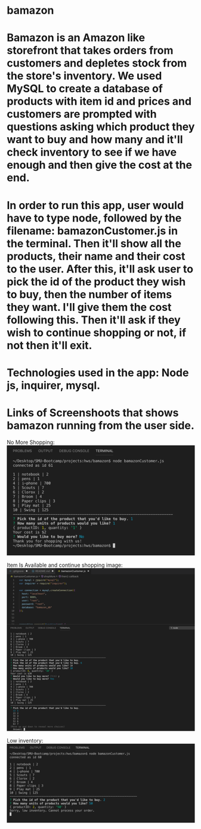 #   bamazon


#   Bamazon is an Amazon like storefront that takes orders from customers and depletes stock from the store's inventory. We        used MySQL to create a database of products with item id and prices and customers are prompted with questions asking           which product they want to buy and how many and it'll check inventory to see if we have enough and then give the cost at       the end. 

#   In order to run this app, user would have to type node, followed by the filename: bamazonCustomer.js in the terminal. Then     it'll show all the products, their name and their cost to the user. After this, it'll ask user to pick the id of the       product they wish to buy, then the number of items they want. I'll give them the cost following this. Then it'll ask if        they wish to continue shopping or not, if not then it'll exit. 


#   Technologies used in the app: Node js, inquirer, mysql. 

#   Links of Screenshoots that shows bamazon running from the user side. 

No More Shopping:
![No More shopping Image](https://github.com/anukc1/bamazon/blob/master/Images/No_More_Shopping.png)


Item Is Available and continue shopping image:
![Item Is Available and continue shopping image](https://github.com/anukc1/bamazon/blob/master/Images/ItemAvail:ContiShopp.png)


Low inventory:
![Low inventory](https://github.com/anukc1/bamazon/blob/master/Images/lowInventory.png)





